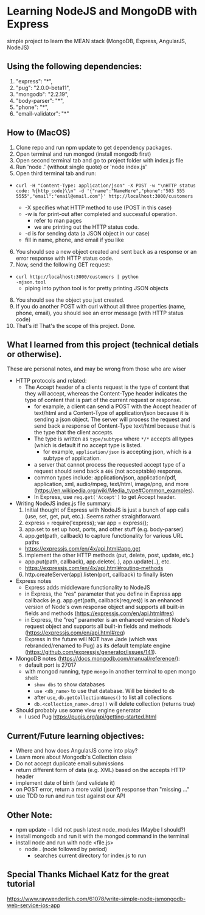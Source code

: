 # Learning NodeJS and MongoDB with Express

simple project to learn the MEAN stack (MongoDB, Express, AngularJS, NodeJS)


## Using the following dependencies:
1. "express": "*",
2. "pug": "2.0.0-beta11",
3. "mongodb": "2.2.19",
4. "body-parser": "*",
5. "phone": "*",
6. "email-validator": "*"


## How to (MacOS)
1. Clone repo and run npm update to get dependency packages.
2. Open terminal and run mongod (install mongodb first)
3. Open second terminal tab and go to project folder with index.js file
4. Run 'node .' (without single quote) or 'node index.js'
5. Open third terminal tab and run:
  * <pre><code>curl -H "Content-Type: application/json" -X POST -w "\nHTTP status code: %{http_code}\\n" -d '{"name":"NameHere","phone":"503 555 5555","email":"email@email.com"}' http://localhost:3000/customers</pre></code>
    * -X specifies what HTTP method to use (POST in this case)
    * -w is for print-out after completed and successful operation.
      * refer to man pages
      * we are printing out the HTTP status code.
    * -d is for sending data (a JSON object in our case)
    * fill in name, phone, and email if you like
6. You should see a new object created and sent back as a response or an error response with HTTP status code.
7. Now, send the following GET request:
  * <code>curl http://localhost:3000/customers | python -mjson.tool</code>
    * piping into python tool is for pretty printing JSON objects
8. You should see the object you just created.
9. If you do another POST with curl without all three properties (name, phone, email), you should see an error message (with HTTP status code)
10. That's it! That's the scope of this project. Done.

## What I learned from this project (technical detials or otherwise).
These are personal notes, and may be wrong from those who are wiser

* HTTP protocols and related:
  * The Accept header of a clients request is the type of content that they will accept, whereas the Content-Type header indicates the type of content that is part of the current request or response.
    * for example, a client can send a POST with the Accept header of text/html and a Content-Type of application/json because it is sending a json object. The server will process the request and send back a response of Content-Type text/html because that is the type that the client accepts.
    * The type is written as `type/subtype` where `*/*` accepts all types (which is default if no accept type is listed.
      * for example, `application/json` is accepting json, which is a subtype of application.
    * a server that cannot process the requested accept type of a request should send back a `406` (not acceptable) response.
    * common types include: application/json, application/pdf, application, xml, audio/mpeg, text/html, image/png, and more (https://en.wikipedia.org/wiki/Media_type#Common_examples).
    * In Express, use `req.get('Accept')` to get Accept header.
* Writing NodeJS index.js file summary:
  1. Initial thought of Express with NodeJS is just a bunch of app calls (use, set, get, put, etc.). Seems rather straightforward.
  2. express = require('express); var app = express();
  3. app.set to set up host, ports, and other stuff (e.g. body-parser)
  4. app.get(path, callback) to capture functionality for various URL paths
    * https://expressjs.com/en/4x/api.html#app.get
  5. implement the other HTTP methods (put, delete, post, update, etc.)
    * app.put(path, callback), app.delete(..), app.update(..), etc.
    * https://expressjs.com/en/4x/api.html#routing-methods
  6. http.createServer(app).listen(port, callback) to finally listen
* Express notes
  * Express adds middleware functionality to NodeJS
  * in Express, the "res" parameter that you define in Express app callbacks (e.g. app.get(path, callback(req,res)) is an enhanced version of Node's own response object and supports all built-in fields and methods (https://expressjs.com/en/api.html#res)
  * in Express, the "req" parameter is an enhanced version of Node's request object and supports all built-in fields and methods (https://expressjs.com/en/api.html#req)
  * Express in the future will NOT have Jade (which was rebranded/renamed to Pug) as its default template engine (https://github.com/expressjs/generator/issues/141).
* MongoDB notes (https://docs.mongodb.com/manual/reference/):
  * default port is 27017
  * with mongod running, type `mongo` in another terminal to open mongo shell:
    * `show dbs` to show databases
    * `use <db_name>` to use that database. Will be binded to `db`
    * after `use`, `db.getCollectionNames()` to list all collections
    * `db.<collection_name>.drop()` will delete collection (returns true)
* Should probably use some view engine generator
  * I used Pug https://pugjs.org/api/getting-started.html

## Current/Future learning objectives:
* Where and how does AngularJS come into play?
* Learn more about Mongodb's Collection class
* Do not accept duplicate email submissions
* return different form of data (e.g. XML) based on the accepts HTTP header
* implement date of birth (and validate it)
* on POST error, return a more valid (json?) response than "missing ..."
* use TDD to run and run test against our API
 
## Other Note:
* npm update - I did not push latest node_modules (Maybe I should?)
* install mongodb and run it with the mongod command in the terminal
* install node and run with node <file.js>
  * node . (node followed by period)
    * searches current directory for index.js to run

## Special Thanks Michael Katz for the great tutorial
https://www.raywenderlich.com/61078/write-simple-node-jsmongodb-web-service-ios-app
